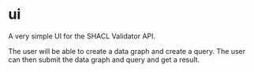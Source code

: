 # ui

A very simple UI for the SHACL Validator API.

The user will be able to create a data graph and create a query. The user can then submit the data graph and query and get a result.
